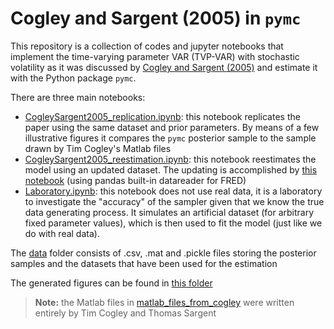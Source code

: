 # Cogley and Sargent (2005) in `pymc`

This repository is a collection of codes and jupyter notebooks that implement the time-varying parameter VAR (TVP-VAR) with stochastic volatility as it was discussed by [Cogley and Sargent (2005)](https://github.com/szokeb87/cs2005_pymc/blob/master/papers/CogleySargent(2005)_DriftAndVolatilities.pdf) and estimate it with the Python package `pymc`.

There are three main notebooks:
 - [CogleySargent2005_replication.ipynb](https://github.com/szokeb87/cs2005_pymc/blob/master/notebooks/CogleySargent2005_replication.ipynb): this notebook replicates the paper using the same dataset and prior parameters. By means of a few illustrative figures it compares the `pymc` posterior sample to the sample drawn by Tim Cogley's Matlab files
 - [CogleySargent2005_reestimation.ipynb](https://github.com/szokeb87/cs2005_pymc/blob/master/notebooks/CogleySargent2005_reestimation.ipynb): this notebook reestimates the model using an updated dataset. The updating is accomplished by [this notebook](https://github.com/szokeb87/cs2005_pymc/blob/master/notebooks/Updating_the_sample.ipynb) (using pandas built-in datareader for FRED)
 - [Laboratory.ipynb](https://github.com/szokeb87/cs2005_pymc/blob/master/notebooks/Laboratory.ipynb): this notebook does not use real data, it is a laboratory to investigate the "accuracy" of the sampler given that we know the true data generating process. It simulates an artificial dataset (for arbitrary fixed parameter values), which is then used to fit the model (just like we do with real data).

The [data](https://github.com/szokeb87/cs2005_pymc/tree/master/data) folder consists of .csv, .mat and .pickle files storing the posterior samples and the datasets that have been used for the estimation  

The generated figures can be found in [this folder](https://github.com/szokeb87/cs2005_pymc/tree/master/figures)

> **Note:** the Matlab files in [matlab_files_from_cogley](https://github.com/szokeb87/cs2005_pymc/tree/master/matlab_files_from_cogley) were written entirely by Tim Cogley and Thomas Sargent
